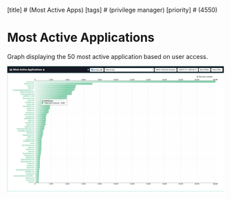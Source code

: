 [title] # (Most Active Apps)
[tags] # (privilege manager)
[priority] # (4550)
# Most Active Applications

Graph displaying the 50 most active application based on user access.

![active app](images/active-app.png "50 Most Active Applications by user access")
